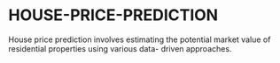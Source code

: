 # HOUSE-PRICE-PREDICTION
House price prediction involves estimating the potential market value of residential properties using various data- driven approaches. 
